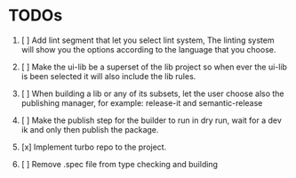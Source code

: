 # TODOs

1. [ ] Add lint segment that let you select lint system, The linting system will show you the options according to the language that you choose.

2. [ ] Make the ui-lib be a superset of the lib project so when ever the ui-lib is been selected it will also include the lib rules.

3. [ ] When building a lib or any of its subsets, let the user choose also the publishing manager, for example: release-it and semantic-release

4. [ ] Make the publish step for the builder to run in dry run, wait for a dev ik and only then publish the package.
5. [x] Implement turbo repo to the project.

6. [ ] Remove .spec file from type checking and building
